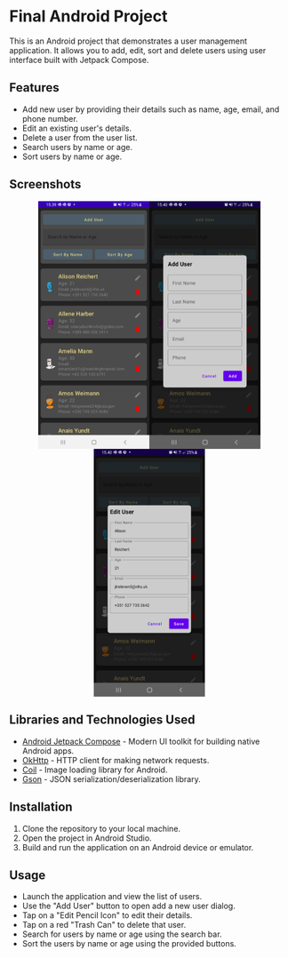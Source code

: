 # Final Android Project

This is an Android project that demonstrates a user management application. It allows you to add, edit, sort and delete users using user interface built with Jetpack Compose.

## Features

- Add new user by providing their details such as name, age, email, and phone number.
- Edit an existing user's details.
- Delete a user from the user list.
- Search users by name or age.
- Sort users by name or age.

## Screenshots

<div style="display:flex; flex-wrap: wrap; justify-content: center;">
  <img src="img.png" alt="Screenshot 1" width="200" />
  <img src="img_1.png" alt="Screenshot 2" width="200" />
  <img src="img_2.png" alt="Screenshot 3" width="200" />
</div>

## Libraries and Technologies Used

- [Android Jetpack Compose](https://developer.android.com/jetpack/compose) - Modern UI toolkit for building native Android apps.
- [OkHttp](https://square.github.io/okhttp/) - HTTP client for making network requests.
- [Coil](https://coil-kt.github.io/coil/) - Image loading library for Android.
- [Gson](https://github.com/google/gson) - JSON serialization/deserialization library.

## Installation

1. Clone the repository to your local machine.
2. Open the project in Android Studio.
3. Build and run the application on an Android device or emulator.

## Usage

- Launch the application and view the list of users.
- Use the "Add User" button to open add a new user dialog.
- Tap on a "Edit Pencil Icon" to edit their details.
- Tap on a red "Trash Can" to delete that user.
- Search for users by name or age using the search bar.
- Sort the users by name or age using the provided buttons.

